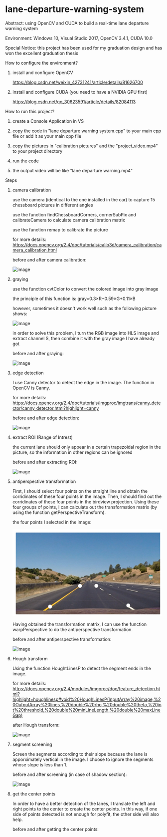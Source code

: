 # lane-departure-warning-system
Abstract: using OpenCV and CUDA to build a real-time lane departure warning system

Environment: Windows 10, Visual Studio 2017, OpenCV 3.4.1, CUDA 10.0

Special Notice: this project has been used for my graduation design and has won the excellent graduation thesis

How to configure the environment?

1. install and configure OpenCV

    https://blog.csdn.net/weixin_42731241/article/details/81626700

2. install and configure CUDA (you need to have a NVIDIA GPU first)

    https://blog.csdn.net/qq_30623591/article/details/82084113
    
How to run this project?

1. create a Console Application in VS

2. copy the code in "lane departure warning system.cpp" to your main cpp file or add it as your main cpp file

3. copy the pictures in "calibration pictures" and the "project_video.mp4" to your project directory

4. run the code

5. the output video will be like "lane departure warning.mp4"

Steps

1. camera calibration

    use the camera (identical to the one installed in the car) to capture 15 chessboard pictures in different angles
    
    use the function findChessboardCorners, cornerSubPix and calibrateCamera to calculate camera calibration matrix
    
    use the function remap to calibrate the picture
    
    for more details: https://docs.opencv.org/2.4/doc/tutorials/calib3d/camera_calibration/camera_calibration.html
    
    before and after camera calibration:
    
    ![image](https://github.com/zhongzebin/lane-departure-warning-system/blob/master/pictures%20for%20readme/camera%20calibration.png)
    
2. graying
    
    use the function cvtColor to convert the colored image into gray image
    
    the principle of this function is: gray=0.3×R+0.59×G+0.11×B
    
    however, sometimes it doesn't work well such as the following picture shows:
    
    ![image](https://github.com/zhongzebin/lane-departure-warning-system/blob/master/pictures%20for%20readme/RGB%20graying.png)
    
    in order to solve this problem, I turn the RGB image into HLS image and extract channel S, then combine it with the gray image I have already got
    
    before and after graying:
    
    ![image](https://github.com/zhongzebin/lane-departure-warning-system/blob/master/pictures%20for%20readme/RGB%20and%20HLS%20graying.png)
    
3. edge detection

    I use Canny detector to detect the edge in the image. The function in OpenCV is Canny.
    
    for more details: https://docs.opencv.org/2.4/doc/tutorials/imgproc/imgtrans/canny_detector/canny_detector.html?highlight=canny
    
    before and after edge detection:
    
    ![image](https://github.com/zhongzebin/lane-departure-warning-system/blob/master/pictures%20for%20readme/edge%20detection.png)
    
4. extract ROI (Range of Intrest)
    
    the current lane should only appear in a certain trapezoidal region in the picture, so the information in other regions can be ignored
    
    before and after extracting ROI:
    
    ![image](https://github.com/zhongzebin/lane-departure-warning-system/blob/master/pictures%20for%20readme/ROI.png)

5. antiperspective transformation

    First, I should select four points on the straight line and obtain the corridinates of these four points in the image. Then, I should find out the corridinates of these four points in the birdview projection. Using these four groups of points, I can calculate out the transformation matrix (by using the function getPerspectiveTransform).
    
    the four points I selected in the image:
    
    ![image](https://github.com/zhongzebin/lane-departure-warning-system/blob/master/pictures%20for%20readme/four%20points.png)
    
    Having obtained the transformation matrix, I can use the function warpPerspective to do the antiperspective transformation.
    
    before and after antiperspective transformation:
    
    ![image](https://github.com/zhongzebin/lane-departure-warning-system/blob/master/pictures%20for%20readme/antiperspective%20transformation.png)
6. Hough transform
    
    Using the function HoughtLinesP to detect the segment ends in the image.
    
    for more details: https://docs.opencv.org/2.4/modules/imgproc/doc/feature_detection.html?highlight=houghlinesp#void%20HoughLinesP(InputArray%20image,%20OutputArray%20lines,%20double%20rho,%20double%20theta,%20int%20threshold,%20double%20minLineLength,%20double%20maxLineGap)
    
    after Hough transform:
    
    ![image](https://github.com/zhongzebin/lane-departure-warning-system/blob/master/pictures%20for%20readme/hough%20transform.png)
    
7. segment screening
    
    Screen the segments according to their slope because the lane is apporximately vertical in the image. I choose to ignore the segments whose slope is less than 1.
    
    before and after screening (in case of shadow section):
    
    ![image](https://github.com/zhongzebin/lane-departure-warning-system/blob/master/pictures%20for%20readme/screen.png)

8. get the center points
    
    In order to have a better detection of the lanes, I translate the left and right points to the center to create the center points. In this way, if one side of points detected is not enough for polyfit, the other side will also help.
    
    before and after getting the center points:
    
    
